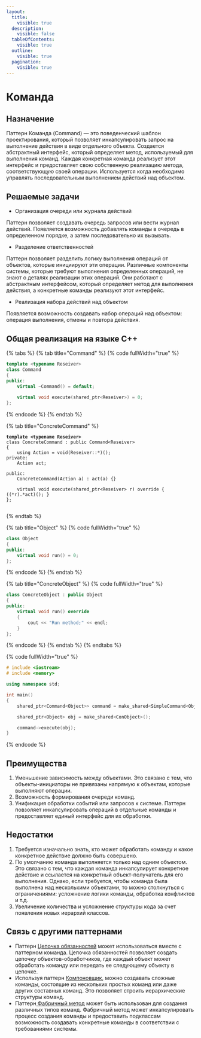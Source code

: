 ```yaml
---
layout:
  title:
    visible: true
  description:
    visible: false
  tableOfContents:
    visible: true
  outline:
    visible: true
  pagination:
    visible: true
---
```


# Команда

## Назначение

Паттерн Команда (Command) — это поведенческий шаблон проектирования, который позволяет инкапсулировать запрос на выполнение действия в виде отдельного объекта. Создается абстрактный интерфейс, который определяет метод, используемый для выполнения команд. Каждая конкретная команда реализует этот интерфейс и предоставляет свою собственную реализацию метода, соответствующую своей операции. Используется когда необходимо управлять последовательным выполнением действий над объектом.

## Решаемые задачи

* Организация очереди или журнала действий

Паттерн позволяет создавать очередь запросов или вести журнал действий. Появляется возможность добавлять команды в очередь в определенном порядке, а затем последовательно их вызывать.

* Разделение ответственностей

Паттерн позволяет разделить логику выполнения операций от объектов, которые инициируют эти операции. Различные компоненты системы, которые требуют выполнения определенных операций, не знают о деталях реализации этих операций.  Они работают с абстрактным интерфейсом, который определяет метод для выполнения действия, а конкретные команды реализуют этот интерфейс.

* Реализация набора действий над объектом

Появляется возможность создавать набор операций над объектом: операция выполнения, отмены и повтора действия.

## Общая реализация на языке C++

{% tabs %}
{% tab title="Command" %}
{% code fullWidth="true" %}
```cpp
template <typename Reseiver>
class Command
{
public:
	virtual ~Command() = default;
	
	virtual void execute(shared_ptr<Reseiver>) = 0;
};
```
{% endcode %}
{% endtab %}

{% tab title="ConcreteCommand" %}
<pre class="language-cpp" data-full-width="true"><code class="lang-cpp"><strong>template &#x3C;typename Reseiver>
</strong>class ConcreteCommand : public Command&#x3C;Reseiver>
{
	using Action = void(Reseiver::*)();
private:
	Action act;

public:
	ConcreteCommand(Action a) : act(a) {}

	virtual void execute(shared_ptr&#x3C;Reseiver> r) override { ((*r).*act)(); }
};

</code></pre>
{% endtab %}

{% tab title="Object" %}
{% code fullWidth="true" %}
```cpp
class Object
{
public:
	virtual void run() = 0; 
};

```
{% endcode %}
{% endtab %}

{% tab title="ConcreteObject" %}
{% code fullWidth="true" %}
```cpp
class ConcreteObject : public Object
{
public:
	virtual void run() override 
	{ 
		cout << "Run method;" << endl; 
	}
};
```
{% endcode %}
{% endtab %}
{% endtabs %}

{% code fullWidth="true" %}
```cpp
# include <iostream>
# include <memory>

using namespace std;

int main()
{
	shared_ptr<Command<Object>> command = make_shared<SimpleCommand<Object>>(&Object::run);

	shared_ptr<Object> obj = make_shared<ConObject>();

	command->execute(obj);
}
```
{% endcode %}

## Преимущества

1. Уменьшение зависимость между объектами. Это связано с тем, что объекты-инициаторы не привязаны напрямую к объектам, которые выполняют операции.
2. Возможность формирования очереди команд.
3. Унификация обработки событий или запросов к системе. Паттерн повзоляет инкапсулировать операций в отдельные команды и предоставляет единый интерфейс для их обработки.

## Недостатки

1. Требуется изначально знать, кто может обработать команду и какое конкретное действие должно быть совершено.
2. По умолчанию команда выполняется только над одним объектом. Это связано с тем, что каждая команда инкапсулирует конкретное действие и ссылается на конкретный объект-получатель для его выполнения. Однако, если требуется, чтобы команда была выполнена над несколькими объектами, то можно столкнуться с ограничениями: усложнение логики команды, обработка конфликтов и т.д.
3. Увеличение количества и усложнение структуры кода за счет появления новых иерархий классов.

## Связь с другими паттернами

* Паттерн [Цепочка обязанностей](chain-of-responsibility.md) может использоваться вместе с паттерном команда. Цепочка обязанностей позволяет создать цепочку объектов-обработчиков, где каждый объект может обработать команду или передать ее следующему объекту в цепочке.
* Используя паттерн [Компоновщик](../structural-patterns/composite.md), можно создавать сложные команды, состоящие из нескольких простых команд или даже других составных команд. Это позволяет строить иерархические структуры команд.
* Паттерн[ Фабричный метод](../creationals-patterns/abstract-factory.md) может быть использован для создания различных типов команд. Фабричный метод может инкапсулировать процесс создания команды и предоставить подклассам возможность создавать конкретные команды в соответствии с требованиями системы.

